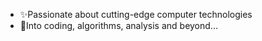 
-  ✨Passionate about cutting-edge computer technologies
-  🧐Into coding, algorithms, analysis and beyond...


<!---
maryamyazdi/maryamyazdi is a ✨ special ✨ repository because its `README.md` (this file) appears on your GitHub profile.
You can click the Preview link to take a look at your changes.
--->
